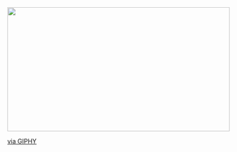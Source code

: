 <div style="width:100%;height:0;padding-bottom:56%;position:relative;"><img src="https://giphy.com/embed/HEN0Ic1slhDyG6uf9J" width="100%" height="100%" style="position:absolute" frameBorder="0" />
</div><p><a href="https://giphy.com/gifs/Capcom-monster-hunter-mhr-rise-HEN0Ic1slhDyG6uf9J">via GIPHY</a></p>
